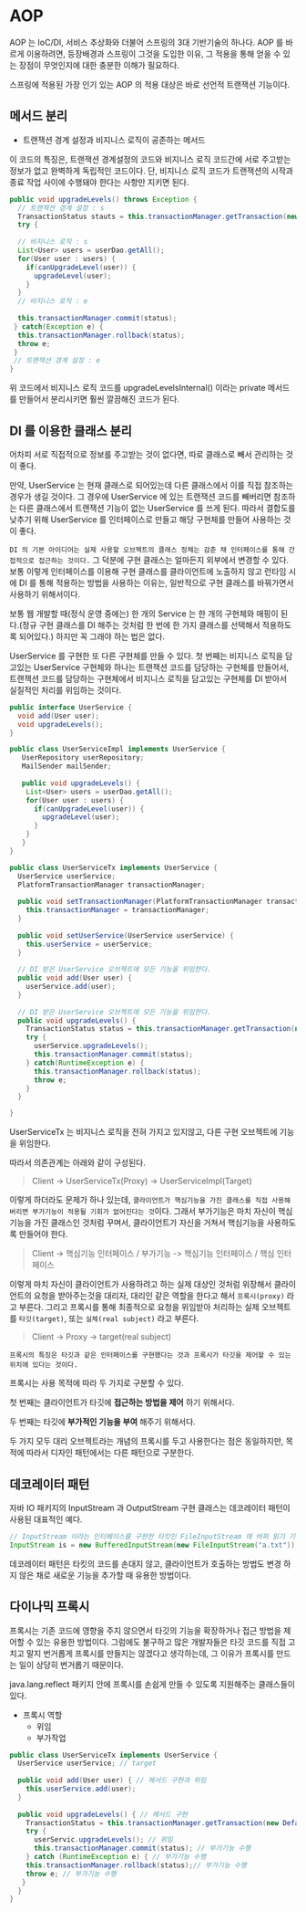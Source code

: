 # AOP

AOP 는 IoC/DI, 서비스 추상화와 더불어 스프링의 3대 기반기술의 하나다. AOP 를 바르게 이용하려면, 등장배경과 스프링이 그것을 도입한 이유, 그 적용을 통해 얻을 수 있는 장점이 무엇인지에 대한 충분한
이해가 필요하다.

스프링에 적용된 가장 인기 있는 AOP 의 적용 대상은 바로 선언적 트랜잭션 기능이다. 

## 메서드 분리

- 트랜잭션 경계 설정과 비지니스 로직이 공존하는 메서드

이 코드의 특징은, 트랜잭션 경계설정의 코드와 비지니스 로직 코드간에 서로 주고받는 정보가 없고 완벽하게 독립적인 코드이다. 단, 비지니스 로직 코드가 트랜잭션의 시작과 종료 작업 사이에 수행돼야 한다는
사항만 지키면 된다.

```java
public void upgradeLevels() throws Exception {
  // 트랜잭션 경계 설정 : s
  TransactionStatus stauts = this.transactionManager.getTransaction(new DefaultTransactionDefinition());
  try {
  
  // 비지니스 로직 : s
  List<User> users = userDao.getAll();
  for(User user : users) {
    if(canUpgradeLevel(user)) {
      upgradeLevel(user);
    }
  }
  // 비지니스 로직 : e
  
  this.transactionManager.commit(status);
 } catch(Exception e) {
  this.transactionManager.rollback(status);
  throw e;
 }
 // 트랜잭션 경계 설정 : e
}
```

위 코드에서 비지니스 로직 코드를 upgradeLevelsInternal() 이라는 private 메서드를 만들어서 분리시키면 훨씬 깔끔해진 코드가 된다.

## DI 를 이용한 클래스 분리

어차피 서로 직접적으로 정보를 주고받는 것이 없다면, 따로 클래스로 빼서 관리하는 것이 좋다.

만약, UserService 는 현재 클래스로 되어있는데 다른 클래스에서 이를 직접 참조하는 경우가 생길 것이다. 그 경우에 UserService 에 있는 트랜잭션 코드를 빼버리면 참조하는 다른 클래스에서
트랜잭션 기능이 없는 UserService 를 쓰게 된다. 따라서 결합도를 낮추기 위해 UserService 를 인터페이스로 만들고 해당 구현체를 만들어 사용하는 것이 좋다.

`DI 의 기본 아이디어는 실제 사용할 오브젝트의 클래스 정체는 감춘 채 인터페이스를 통해 간접적으로 접근하는 것이다.` 그 덕분에 구현 클래스는 얼마든지 외부에서 변경할 수 있다.
보통 이렇게 인터페이스를 이용해 구현 클래스를 클라이언트에 노출하지 않고 런타임 시에 DI 를 통해 적용하는 방법을 사용하는 이유는, 일반적으로 구현 클래스를 바꿔가면서 사용하기 위해서이다.

보통 웹 개발할 때(정식 운영 중에는) 한 개의 Service 는 한 개의 구현체와 매핑이 된다.(정규 구현 클래스를 DI 해주는 것처럼 한 번에 한 가지 클래스를 선택해서 적용하도록 되어있다.)
하지만 꼭 그래야 하는 법은 없다.

UserService 를 구현한 또 다른 구현체를 만들 수 있다. 첫 번째는 비지니스 로직을 담고있는 UserService 구현체와 하나는 트랜잭션 코드를 담당하는 구현체를 만들어서, 트랜잭션 코드를 담당하는
구현체에서 비지니스 로직을 담고있는 구현체를 DI 받아서 실질적인 처리를 위임하는 것이다.

```java
public interface UserService {
  void add(User user);
  void upgradeLevels();
}
```

```java
public class UserServiceImpl implements UserService {
   UserRepository userRepository;
   MailSender mailSender;
   
   public void upgradeLevels() {
    List<User> users = userDao.getAll();
    for(User user : users) {
      if(canUpgradeLevel(user)) {
        upgradeLevel(user);
      }
    }
   }
}
```

```java
public class UserServiceTx implements UserService {
  UserService userService;
  PlatformTransactionManager transactionManager;
  
  public void setTransactionManager(PlatformTransactionManager transactionManager) {
    this.transactionManager = transactionManager;
  }
  
  public void setUserService(UserService userService) {
    this.userService = userService;
  }
  
  // DI 받은 UserService 오브젝트에 모든 기능을 위임한다.
  public void add(User user) {
    userService.add(user);
  }
  
  // DI 받은 UserService 오브젝트에 모든 기능을 위임한다.
  public void upgradeLevels() {
    TransactionStatus status = this.transactionManager.getTransaction(new DefaultTransactionDefinition());
    try {
      userService.upgradeLevels();
      this.transactionManager.commit(status);
    } catch(RuntimeException e) {
      this.transactionManager.rollback(status);
      throw e;
    }
  } 

}
```

UserServiceTx 는 비지니스 로직을 전혀 가지고 있지않고, 다른 구현 오브젝트에 기능을 위임한다.

따라서 의존관계는 아래와 같이 구성된다.

> Client -> UserServiceTx(Proxy) -> UserServiceImpl(Target)

이렇게 하더라도 문제가 하나 있는데, `클라이언트가 핵심기능을 가진 클래스를 직접 사용해버리면 부가기능이 적용될 기회가 없어진다는 것`이다. 그래서 부가기능은 마치 자신이 핵심 기능을 가진
클래스인 것처럼 꾸며서, 클라이언트가 자신을 거쳐서 핵심기능을 사용하도록 만들어야 한다.

> Client -> 핵심기능 인터페이스 / 부가기능 -> 핵심기능 인터페이스 / 핵심 인터페이스

이렇게 마치 자신이 클라이언트가 사용하려고 하는 실제 대상인 것처럼 위장해서 클라이언트의 요청을 받아주는것을 대리자, 대리인 같은 역할을 한다고 해서 `프록시(proxy)` 라고 부른다.
그리고 프록시를 통해 최종적으로 요청을 위임받아 처리하는 실제 오브젝트를 `타깃(target)`, 또는 `실체(real subject)` 라고 부른다.

> Client -> Proxy -> target(real subject)

`프록시의 특징은 타깃과 같은 인터페이스를 구현했다는 것과 프록시가 타깃을 제어할 수 있는 위치에 있다는 것이다.`

프록시는 사용 목적에 따라 두 가지로 구분할 수 있다. 

첫 번째는 클라이언트가 타깃에 __접근하는 방법을 제어__ 하기 위해서다. 

두 번째는 타깃에 __부가적인 기능을 부여__ 해주기 위해서다.

두 가지 모두 대리 오브젝트라는 개념의 프록시를 두고 사용한다는 점은 동일하지만, 목적에 따라서 디자인 패턴에서는 다른 패턴으로 구분한다.

## 데코레이터 패턴

자바 IO 패키지의 InputStream 과 OutputStream 구현 클래스는 데코레이터 패턴이 사용된 대표적인 예다. 

```java
// InputStream 이라는 인터페이스를 구현한 타킷인 FileInputStream 에 버퍼 읽기 기능을 제공해 주는 BufferedInputStream 이라는 데코레이터를 적용한 예다.
InputStream is = new BufferedInputStream(new FileInputStream("a.txt"));
```

데코레이터 패턴은 타킷의 코드를 손대지 않고, 클라이언트가 호출하는 방법도 변경 하지 않은 채로 새로운 기능을 추가할 때 유용한 방법이다.

## 다이나믹 프록시

프록시는 기존 코드에 영향을 주지 않으면서 타깃의 기능을 확장하거나 접근 방법을 제어할 수 있는 유용한 방법이다. 그럼에도 불구하고 많은 개발자들은 타깃 코드를 직접 고치고 말지 
번거롭게 프록시를 만들지는 않겠다고 생각하는데, 그 이유가 프록시를 만드는 일이 상당히 번거롭기 때문이다.

java.lang.reflect 패키지 안에 프록시를 손쉽게 만들 수 있도록 지원해주는 클래스들이 있다.

- 프록시 역할
  - 위임
  - 부가작업
  
```java
public class UserServiceTx implements UserService {
  UserService userService; // target 
  
  public void add(User user) { // 메서드 구현과 위임
    this.userService.add(user);
  }
  
  public void upgradeLevels() { // 메서드 구현
    TransactionStatus = this.transactionManager.getTransaction(new DefaultTransactionDefinition()); // 부가기능 수행
    try {
      userServic.upgradeLevels(); // 위임
      this.transactionManager.commit(status); // 부가기능 수행
    } catch (RuntimeException e) { // 부가기능 수행
    this.transactionManager.rollback(status);// 부가기능 수행
    throw e; // 부가기능 수행
   }
  }
}
```
